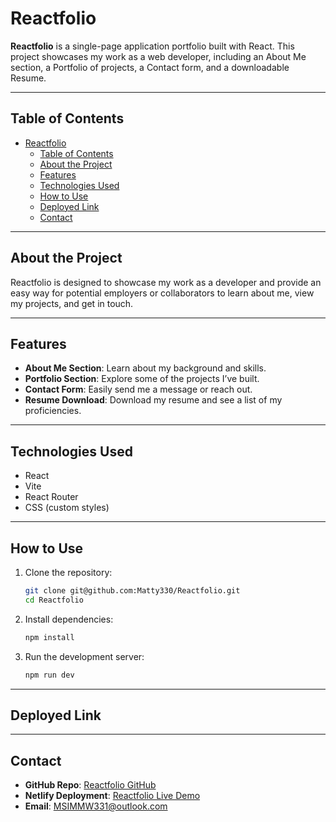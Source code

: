 # Reactfolio

**Reactfolio** is a single-page application portfolio built with React. This project showcases my work as a web developer, including an About Me section, a Portfolio of projects, a Contact form, and a downloadable Resume.

---

## Table of Contents
- [Reactfolio](#reactfolio)
  - [Table of Contents](#table-of-contents)
  - [About the Project](#about-the-project)
  - [Features](#features)
  - [Technologies Used](#technologies-used)
  - [How to Use](#how-to-use)
  - [Deployed Link](#deployed-link)
  - [Contact](#contact)

---

## About the Project

Reactfolio is designed to showcase my work as a developer and provide an easy way for potential employers or collaborators to learn about me, view my projects, and get in touch.

---

## Features

- **About Me Section**: Learn about my background and skills.
- **Portfolio Section**: Explore some of the projects I’ve built.
- **Contact Form**: Easily send me a message or reach out.
- **Resume Download**: Download my resume and see a list of my proficiencies.

---

## Technologies Used

- React
- Vite
- React Router
- CSS (custom styles)

---

## How to Use

1. Clone the repository:
   ```bash
   git clone git@github.com:Matty330/Reactfolio.git
   cd Reactfolio
   ```
2. Install dependencies:
   ```bash
   npm install
   ```
3. Run the development server:
   ```bash
   npm run dev
   ```

---

## Deployed Link



---

## Contact

- **GitHub Repo**: [Reactfolio GitHub](https://github.com/Matty330/Reactfolio.git)
- **Netlify Deployment**: [Reactfolio Live Demo](https://reactmw.netlify.app/)
- **Email**: MSIMMW331@outlook.com

